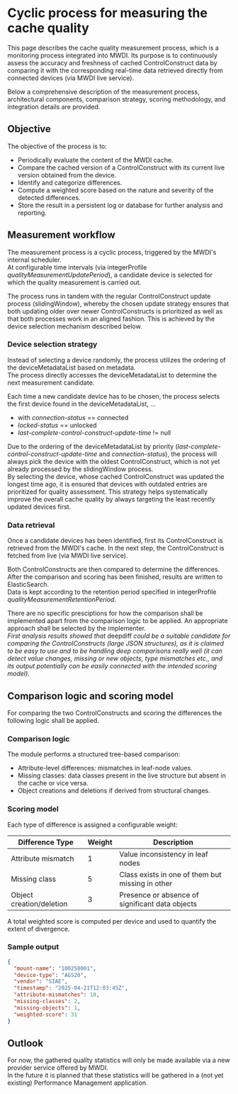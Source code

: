 # Cyclic process for measuring the cache quality

This page describes the cache quality measurement process, which is a monitoring process integrated into MWDI. 
Its purpose is to continuously assess the accuracy and freshness of cached ControlConstruct data by comparing it with the corresponding real-time data retrieved directly from connected devices (via MWDI live service).

Below a comprehensive description of the measurement process, architectural components, comparison strategy, scoring methodology, and integration details are provided.

## Objective

The objective of the process is to:
- Periodically evaluate the content of the MWDI cache.
- Compare the cached version of a ControlConstruct with its current live version obtained from the device.
- Identify and categorize differences.
- Compute a weighted score based on the nature and severity of the detected differences.
- Store the result in a persistent log or database for further analysis and reporting.

## Measurement workflow

The measurement process is a cyclic process, triggered by the MWDI's internal scheduler.  
At configurable time intervals (via integerProfile *qualityMeasurementUpdatePeriod*), a candidate device is selected for which the quality measurement is carried out.

The process runs in tandem with the regular ControlConstruct update process (slidingWindow), whereby the chosen update strategy ensures that both updating older over newer ControlConstructs is prioritized as well as that both processes work in an aligned fashion. This is achieved by the device selection mechanism described below. 

### Device selection strategy

Instead of selecting a device randomly, the process utilizes the ordering of the deviceMetadataList based on metadata.  
The process directly accesses the deviceMetadataList to determine the next measurement candidate.  

Each time a new candidate device has to be chosen, the process selects the first device found in the deviceMetadataList, ...
- with *connection-status* == connected
- *locked-status* == unlocked
- *last-complete-control-construct-update-time* != null

Due to the ordering of the deviceMetadataList by priority (*last-complete-control-construct-update-time* and *connection-status*), the process will always pick the device with the oldest ControlConstruct, which is not yet already processed by the slidingWindow process.  
By selecting the device, whose cached ControlConstruct was updated the longest time ago, it is ensured that devices with outdated entries are prioritized for quality assessment. This strategy helps systematically improve the overall cache quality by always targeting the least recently updated devices first.

### Data retrieval
Once a candidate devices has been identified, first its ControlConstruct is retrieved from the MWDI's cache. In the next step, the ControlConstruct is fetched from live (via MWDI live service).

Both ControlConstructs are then compared to determine the differences. After the comparison and scoring has been finished, results are written to ElasticSearch.  
Data is kept according to the retention period specified in integerProfile *qualityMeasurementRetentionPeriod*.

There are no specific presciptions for how the comparison shall be implemented apart from the comparison logic to be applied. An appropriate approach shall be selected by the implementer.  
*First analysis results showed that* deepdiff *could be a suitable candidate for comparing the ControlConstructs (large JSON structures), as it is claimed to be easy to use and to be handling deep comparisons really well (it can detect value changes, missing or new objects, type mismatches etc., and its output potentially can be easily connected with the intended scoring model).*  

## Comparison logic and scoring model

For comparing the two ControlConstructs and scoring the differences the following logic shall be applied.  

### Comparison logic
The module performs a structured tree-based comparison:
- Attribute-level differences: mismatches in leaf-node values.
- Missing classes: data classes present in the live structure but absent in the cache or vice versa.
- Object creations and deletions if derived from structural changes.

### Scoring model
Each type of difference is assigned a configurable weight:

| Difference Type         | Weight | Description                                      |
|-------------------------|--------|--------------------------------------------------|
| Attribute mismatch      | 1      | Value inconsistency in leaf nodes                |
| Missing class           | 5      | Class exists in one of them  but missing in other|     
| Object creation/deletion| 3      | Presence or absence of significant data objects  |

A total weighted score is computed per device and used to quantify the extent of divergence.  

### Sample output
```json
{
  "mount-name": "100250001",
  "device-type": "AGS20",
  "vendor": "SIAE",
  "timestamp": "2025-04-21T12:03:45Z",
  "attribute-mismatches": 18,
  "missing-classes": 2,
  "missing-objects": 1,
  "weighted-score": 31
}
```

## Outlook
For now, the gathered quality statistics will only be made available via a new provider service offered by MWDI.  
In the future it is planned that these statistics will be gathered in a (not yet existing) Performance Management application.  